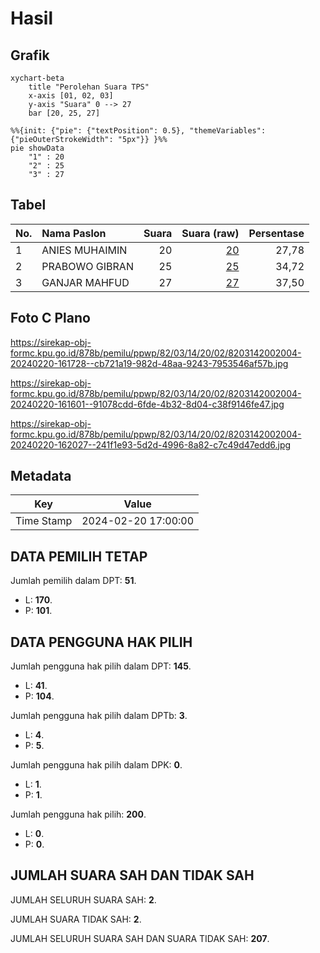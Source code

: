 # Hasil

## Grafik

```mermaid
xychart-beta
    title "Perolehan Suara TPS"
    x-axis [01, 02, 03]
    y-axis "Suara" 0 --> 27
    bar [20, 25, 27]
```

```mermaid
%%{init: {"pie": {"textPosition": 0.5}, "themeVariables": {"pieOuterStrokeWidth": "5px"}} }%%
pie showData
    "1" : 20
    "2" : 25
    "3" : 27
```

## Tabel

| No. | Nama Paslon    | Suara | Suara (raw) | Persentase |
|:--- |:-------------- | -----:| -----------:| ----------:|
| 1   | ANIES MUHAIMIN | 20    | [20][p-1]   | 27,78      |
| 2   | PRABOWO GIBRAN | 25    | [25][p-2]   | 34,72      |
| 3   | GANJAR MAHFUD  | 27    | [27][p-3]   | 37,50      |


[p-1]: https://github.com/gigit-pemilu/pemilu-2024-82-maluku-utara/blob/main/pilpres/hitung-suara/sub/82-maluku-utara/sub/03-halmahera-utara/sub/14-galela-barat/sub/2002-dokulamo/sub/004-tps/sub/paslon-1.txt
[p-2]: https://github.com/gigit-pemilu/pemilu-2024-82-maluku-utara/blob/main/pilpres/hitung-suara/sub/82-maluku-utara/sub/03-halmahera-utara/sub/14-galela-barat/sub/2002-dokulamo/sub/004-tps/sub/paslon-2.txt
[p-3]: https://github.com/gigit-pemilu/pemilu-2024-82-maluku-utara/blob/main/pilpres/hitung-suara/sub/82-maluku-utara/sub/03-halmahera-utara/sub/14-galela-barat/sub/2002-dokulamo/sub/004-tps/sub/paslon-3.txt

## Foto C Plano

https://sirekap-obj-formc.kpu.go.id/878b/pemilu/ppwp/82/03/14/20/02/8203142002004-20240220-161728--cb721a19-982d-48aa-9243-7953546af57b.jpg

https://sirekap-obj-formc.kpu.go.id/878b/pemilu/ppwp/82/03/14/20/02/8203142002004-20240220-161601--91078cdd-6fde-4b32-8d04-c38f9146fe47.jpg

https://sirekap-obj-formc.kpu.go.id/878b/pemilu/ppwp/82/03/14/20/02/8203142002004-20240220-162027--241f1e93-5d2d-4996-8a82-c7c49d47edd6.jpg


## Metadata

| Key        | Value               |
| ---------- | ------------------- |
| Time Stamp | 2024-02-20 17:00:00 |


## DATA PEMILIH TETAP

Jumlah pemilih dalam DPT: **51**.
 * L: **170**.
 * P: **101**.

## DATA PENGGUNA HAK PILIH

Jumlah pengguna hak pilih dalam DPT: **145**.
 * L: **41**.
 * P: **104**.

Jumlah pengguna hak pilih dalam DPTb: **3**.
 * L: **4**.
 * P: **5**.

Jumlah pengguna hak pilih dalam DPK: **0**.
 * L: **1**.
 * P: **1**.

Jumlah pengguna hak pilih: **200**.
 * L: **0**.
 * P: **0**.

## JUMLAH SUARA SAH DAN TIDAK SAH

JUMLAH SELURUH SUARA SAH: **2**.

JUMLAH SUARA TIDAK SAH: **2**.

JUMLAH SELURUH SUARA SAH DAN SUARA TIDAK SAH: **207**.


